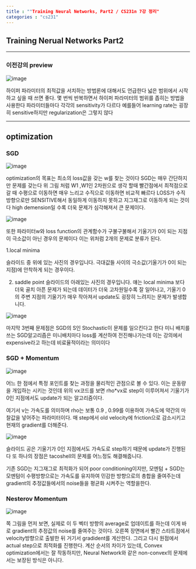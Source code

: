 ```yaml
---
title : ""Training Neural Networks, Part2 / CS231n 7강 정리"
categories : "cs231"
---
```


## Training Nerual Networks Part2

----

### 이전강의 preview

![image](https://user-images.githubusercontent.com/65720894/127647448-1194637b-4dd0-49a4-b16f-ba61300e5529.png)

하이퍼 파라미터의 최적값을 서치하는 방법론에 대해서도 언급한다 넓은 범위에서 시작하고 싶을 때 쓰면 좋다. 몇 번씩 반복하면서 하이퍼 파라미터의
범위를 좁히는 방법을 사용한다 파라미터들마다 각각의 sensitivity가 다르다 예를들어 learning rate는 굉장히 sensitive하지만
regularization은 그렇지 않다  


----

## optimization

### SGD

![image](https://user-images.githubusercontent.com/65720894/127647709-ee66a885-6bb3-46e8-9f2a-938573158d67.png)

optimization의 목표는 최소의 loss값을 갖는 w를 찾는 것이다 SGD는 매우 간단하지만 문제를 갖는다 위 그림 처럼 W1 ,W1인 2차원으로 생각
할때 빨간점에서 최적점으로 갈 때 수평으로 이동하면 매우 느리고 수직으로 이동하면 비교적 빠르다 LOSS가 수직 방향으로만 SENSITIVE해서 동일하게 
이동하지 못하고 지그재그로 이동하게 되는 것이다 high demension일 수록 더욱 문제가 심각해져서 큰 문제이다.

![image](https://user-images.githubusercontent.com/65720894/127648313-502412d5-71be-4b4e-8f70-2673f0ec485e.png)

또한 파라미터w와 loss function의 관계함수가 구불구불해서 기울기가 0이 되는 지점이 극소값이 아닌 경우의 문제이다 이는 위처럼 2개의 문제로 
분류가 된다.

1.local minima

슬라이드 중 위에 있는 사진의 경우입니다. 극대값들 사이의 극소값(기울기가 0이 되는 지점)에 안착하게 되는 경우이다.

2. saddle point
슬라이드의 아래있는 사진의 경우입니다. 얘는 local minima 보다 더욱 골치 아픈 문제가 되는데 데이터가 더욱 고차원일수록 잘 일어나고, 기울기 0의 주변 지점의 기울기가 매우 작아져서 update도 굉장히 느려지는 문제가 발생합니다.

![image](https://user-images.githubusercontent.com/65720894/127648496-a431956e-d5d6-470e-9dfd-fbedea736a52.png)

마지막 3번째 문제점은 SGD의 S인 Stochastic이 문제를 일으킨다고 한다 미니 배치를 쓰는 SGD알고리즘은 미니배치마다 loss를 계산하여 전진해나가는데
이는 강의에서 expensive라고 하는데 비료율적이라는 의미이다 


### SGD + Momentum

![image](https://user-images.githubusercontent.com/65720894/127649154-b519c014-01e0-42f1-84bd-4b149b9472a7.png)

어느 한 점에서 특정 포인트를 찾는 과정을 물리적인 관점으로 볼 수 있다. 이는 운동량을 개입하는 시키는 것인데 위의 vx코드를 보면 rho*vx로 
step이 이루어져서 기울기가 0인 지점에서도 update가 되는 알고리즘이다.

여기서 v는 가속도를 의미하며 rho는 보통 0.9 , 0.99를 이용하여 가속도에 약간의 마찰값을 넣어주는 파라미터이다.
매 step에서 old velocity에 friction으로 감소시키고 현재의 gradient를 더해준다.

![image](https://user-images.githubusercontent.com/65720894/127649413-fe411670-1925-4203-9a8a-33052ab56c01.png)

슬라이드 공은 기울기가 0인 지점에서도 가속도로 step하기 때문에 update가 진행된다 또 하나의 장점은 tacoshell의 문제를 어느정도 해결해줍니다.

기존 SGD는 지그재그로 최적화가 되어 poor conditioning이지만, 모멘텀 + SGD는 모멘텀이 수평방향으로는 가속도를 유지하여 민감한 방향으로의 총합을 줄여주는데 gradient의 추정값들에서의 noise들을 평균화 시켜주는 역할을한다.


### Nesterov Momentum 

![image](https://user-images.githubusercontent.com/65720894/127649539-03ceecc3-dacb-4a5e-9132-1cd3129eff37.png)

쪽 그림을 먼저 보면, 실제로 이 두 벡터 방향의 average로 업데이트를 하는데 이게 바로 gradient의 추정값의 noise를 줄여주는 것이다.
오른쪽 장면에서 빨간 스타트점에서 velocity방향으로 출발한 뒤 거기서 gradident를 게산한다. 
그리고 다시 원점에서 actual step으로 최적화를 진행한다. 계산 순서의 차이가 있는데, Convex optimization에서는 잘 작동하지만, Neural Network와 같은 non-convex의 문제에서는 보장된 방식은 아니다.





